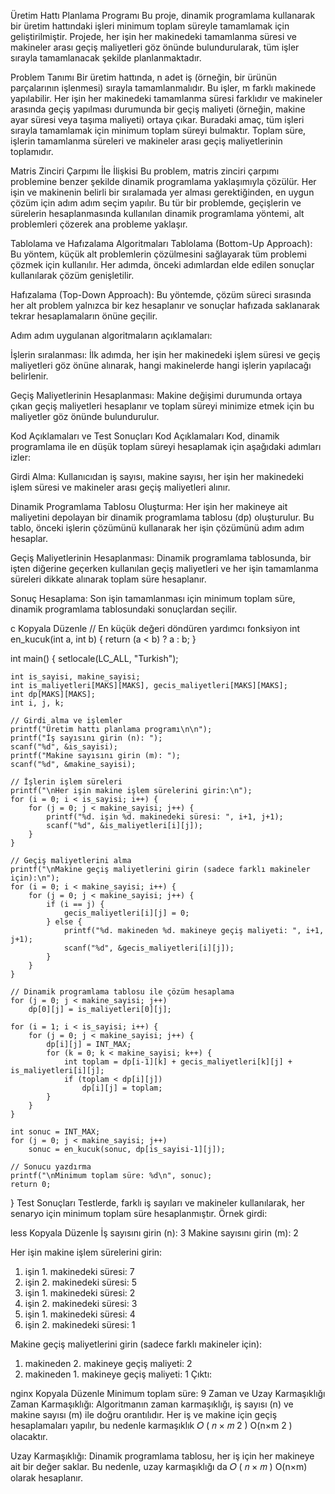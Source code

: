 Üretim Hattı Planlama Programı
Bu proje, dinamik programlama kullanarak bir üretim hattındaki işleri minimum toplam süreyle tamamlamak için geliştirilmiştir. Projede, her işin her makinedeki tamamlanma süresi ve makineler arası geçiş maliyetleri göz önünde bulundurularak, tüm işler sırayla tamamlanacak şekilde planlanmaktadır.

Problem Tanımı
Bir üretim hattında, n adet iş (örneğin, bir ürünün parçalarının işlenmesi) sırayla tamamlanmalıdır. Bu işler, m farklı makinede yapılabilir. Her işin her makinedeki tamamlanma süresi farklıdır ve makineler arasında geçiş yapılması durumunda bir geçiş maliyeti (örneğin, makine ayar süresi veya taşıma maliyeti) ortaya çıkar. Buradaki amaç, tüm işleri sırayla tamamlamak için minimum toplam süreyi bulmaktır. Toplam süre, işlerin tamamlanma süreleri ve makineler arası geçiş maliyetlerinin toplamıdır.

Matris Zinciri Çarpımı İle İlişkisi
Bu problem, matris zinciri çarpımı problemine benzer şekilde dinamik programlama yaklaşımıyla çözülür. Her işin ve makinenin belirli bir sıralamada yer alması gerektiğinden, en uygun çözüm için adım adım seçim yapılır. Bu tür bir problemde, geçişlerin ve sürelerin hesaplanmasında kullanılan dinamik programlama yöntemi, alt problemleri çözerek ana probleme yaklaşır.

Tablolama ve Hafızalama Algoritmaları
Tablolama (Bottom-Up Approach): Bu yöntem, küçük alt problemlerin çözülmesini sağlayarak tüm problemi çözmek için kullanılır. Her adımda, önceki adımlardan elde edilen sonuçlar kullanılarak çözüm genişletilir.

Hafızalama (Top-Down Approach): Bu yöntemde, çözüm süreci sırasında her alt problem yalnızca bir kez hesaplanır ve sonuçlar hafızada saklanarak tekrar hesaplamaların önüne geçilir.

Adım adım uygulanan algoritmaların açıklamaları:

İşlerin sıralanması: İlk adımda, her işin her makinedeki işlem süresi ve geçiş maliyetleri göz önüne alınarak, hangi makinelerde hangi işlerin yapılacağı belirlenir.

Geçiş Maliyetlerinin Hesaplanması: Makine değişimi durumunda ortaya çıkan geçiş maliyetleri hesaplanır ve toplam süreyi minimize etmek için bu maliyetler göz önünde bulundurulur.

Kod Açıklamaları ve Test Sonuçları
Kod Açıklamaları
Kod, dinamik programlama ile en düşük toplam süreyi hesaplamak için aşağıdaki adımları izler:

Girdi Alma: Kullanıcıdan iş sayısı, makine sayısı, her işin her makinedeki işlem süresi ve makineler arası geçiş maliyetleri alınır.

Dinamik Programlama Tablosu Oluşturma: Her işin her makineye ait maliyetini depolayan bir dinamik programlama tablosu (dp) oluşturulur. Bu tablo, önceki işlerin çözümünü kullanarak her işin çözümünü adım adım hesaplar.

Geçiş Maliyetlerinin Hesaplanması: Dinamik programlama tablosunda, bir işten diğerine geçerken kullanılan geçiş maliyetleri ve her işin tamamlanma süreleri dikkate alınarak toplam süre hesaplanır.

Sonuç Hesaplama: Son işin tamamlanması için minimum toplam süre, dinamik programlama tablosundaki sonuçlardan seçilir.

c
Kopyala
Düzenle
// En küçük değeri döndüren yardımcı fonksiyon
int en_kucuk(int a, int b) { return (a < b) ? a : b; }

int main() {
    setlocale(LC_ALL, "Turkish");
    
    int is_sayisi, makine_sayisi;
    int is_maliyetleri[MAKS][MAKS], gecis_maliyetleri[MAKS][MAKS];
    int dp[MAKS][MAKS];
    int i, j, k;

    // Girdi alma ve işlemler
    printf("Üretim hattı planlama programı\n\n");
    printf("İş sayısını girin (n): ");
    scanf("%d", &is_sayisi);
    printf("Makine sayısını girin (m): ");
    scanf("%d", &makine_sayisi);

    // İşlerin işlem süreleri
    printf("\nHer işin makine işlem sürelerini girin:\n");
    for (i = 0; i < is_sayisi; i++) {
        for (j = 0; j < makine_sayisi; j++) {
            printf("%d. işin %d. makinedeki süresi: ", i+1, j+1);
            scanf("%d", &is_maliyetleri[i][j]);
        }
    }

    // Geçiş maliyetlerini alma
    printf("\nMakine geçiş maliyetlerini girin (sadece farklı makineler için):\n");
    for (i = 0; i < makine_sayisi; i++) {
        for (j = 0; j < makine_sayisi; j++) {
            if (i == j) {
                gecis_maliyetleri[i][j] = 0; 
            } else {
                printf("%d. makineden %d. makineye geçiş maliyeti: ", i+1, j+1);
                scanf("%d", &gecis_maliyetleri[i][j]);
            }
        }
    }

    // Dinamik programlama tablosu ile çözüm hesaplama
    for (j = 0; j < makine_sayisi; j++)
        dp[0][j] = is_maliyetleri[0][j];

    for (i = 1; i < is_sayisi; i++) {
        for (j = 0; j < makine_sayisi; j++) {
            dp[i][j] = INT_MAX;
            for (k = 0; k < makine_sayisi; k++) {
                int toplam = dp[i-1][k] + gecis_maliyetleri[k][j] + is_maliyetleri[i][j];
                if (toplam < dp[i][j])
                    dp[i][j] = toplam;
            }
        }
    }

    int sonuc = INT_MAX;
    for (j = 0; j < makine_sayisi; j++)
        sonuc = en_kucuk(sonuc, dp[is_sayisi-1][j]);

    // Sonucu yazdırma
    printf("\nMinimum toplam süre: %d\n", sonuc);
    return 0;
}
Test Sonuçları
Testlerde, farklı iş sayıları ve makineler kullanılarak, her senaryo için minimum toplam süre hesaplanmıştır. Örnek girdi:

less
Kopyala
Düzenle
İş sayısını girin (n): 3
Makine sayısını girin (m): 2

Her işin makine işlem sürelerini girin:
1. işin 1. makinedeki süresi: 7
1. işin 2. makinedeki süresi: 5
2. işin 1. makinedeki süresi: 2
2. işin 2. makinedeki süresi: 3
3. işin 1. makinedeki süresi: 4
3. işin 2. makinedeki süresi: 1

Makine geçiş maliyetlerini girin (sadece farklı makineler için):
1. makineden 2. makineye geçiş maliyeti: 2
2. makineden 1. makineye geçiş maliyeti: 1
Çıktı:

nginx
Kopyala
Düzenle
Minimum toplam süre: 9
Zaman ve Uzay Karmaşıklığı
Zaman Karmaşıklığı: Algoritmanın zaman karmaşıklığı, iş sayısı (n) ve makine sayısı (m) ile doğru orantılıdır. Her iş ve makine için geçiş hesaplamaları yapılır, bu nedenle karmaşıklık 
𝑂
(
𝑛
×
𝑚
2
)
O(n×m 
2
 ) olacaktır.

Uzay Karmaşıklığı: Dinamik programlama tablosu, her iş için her makineye ait bir değer saklar. Bu nedenle, uzay karmaşıklığı da 
𝑂
(
𝑛
×
𝑚
)
O(n×m) olarak hesaplanır.